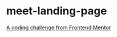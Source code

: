 # meet-landing-page
[A coding challenge from Frontend Mentor](https://www.frontendmentor.io/challenges/meet-landing-page-rbTDS6OUR/hub/meet-landing-page-PRuqKlnzo)
